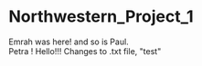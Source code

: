 # Northwestern_Project_1
Emrah was here!
and so is Paul.   
Petra ! 
Hello!!!
Changes to .txt file, "test"